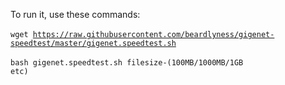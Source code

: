 To run it, use these commands:
<br />
<br />
<code>wget https://raw.githubusercontent.com/beardlyness/gigenet-speedtest/master/gigenet.speedtest.sh</code>
<br />
<br />
<code>bash gigenet.speedtest.sh filesize-(100MB/1000MB/1GB etc)</code>
